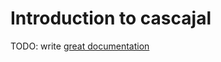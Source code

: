 # Introduction to cascajal

TODO: write [great documentation](http://jacobian.org/writing/great-documentation/what-to-write/)
